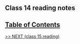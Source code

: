 ## Class 14 reading notes

## [Table of Contents](https://wondwosentsige.github.io/code-201-reading-notes/Home)


























[>> NEXT (class 15 reading)](https://wondwosentsige.github.io/code-201-reading-notes/class-15)


